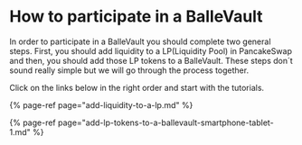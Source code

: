 # How to participate in a BalleVault

In order to participate in a BalleVault you should complete two general steps. First, you should add liquidity to a LP\(Liquidity Pool\) in PancakeSwap and then, you should add those LP tokens to a BalleVault. These steps don´t sound really simple but we will go through the process together.

Click on the links below in the right order and start with the tutorials.



{% page-ref page="add-liquidity-to-a-lp.md" %}

{% page-ref page="add-lp-tokens-to-a-ballevault-smartphone-tablet-1.md" %}



